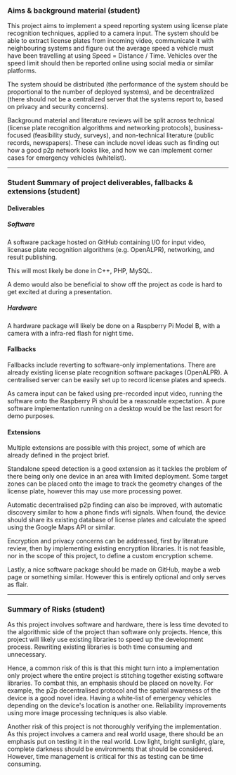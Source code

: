 ### Aims & background material (student)

This project aims to implement a speed reporting system using license plate recognition techniques, applied to a camera input. The system should be able to extract license plates from incoming video, communicate it with neighbouring systems and figure out the average speed a vehicle must have been travelling at using Speed = Distance / Time. Vehicles over the speed limit should then be reported online using social media or similar platforms.

The system should be distributed (the performance of the system should be proportional to the number of deployed systems), and be decentralized (there should not be a centralized server that the systems report to, based on privacy and security concerns).

Background material and literature reviews will be split across technical (license plate recognition algorithms and networking protocols), business-focused (feasibility study, surveys), and non-technical literature (public records, newspapers). These can include novel ideas such as finding out how a good p2p network looks like, and how we can implement corner cases for emergency vehicles (whitelist).

---

### Student Summary of project deliverables, fallbacks & extensions (student)

#### Deliverables

##### Software

A software package hosted on GitHub containing I/O for input video, licenase plate recognition algorithms (e.g. OpenALPR), networking, and result publishing.

This will most likely be done in C++, PHP, MySQL.

A demo would also be beneficial to show off the project as code is hard to get excited at during a presentation.

##### Hardware

A hardware package will likely be done on a Raspberry Pi Model B, with a camera with a infra-red flash for night time. 


#### Fallbacks

Fallbacks include reverting to software-only implementations. There are already existing license plate recognition software packages (OpenALPR). A centralised server can be easily set up to record license plates and speeds.

As camera input can be faked using pre-recorded input video, running the software onto the Raspberry Pi should be a reasonable expectation. A pure software implementation running on a desktop would be the last resort for demo purposes.

#### Extensions

Multiple extensions are possible with this project, some of which are already defined in the project brief.

Standalone speed detection is a good extension as it tackles the problem of there being only one device in an area with limited deployment. Some target zones can be placed onto the image to track the geometry changes of the license plate, however this may use more processing power. 

Automatic decentralised p2p finding can also be improved, with automatic discovery similar to how a phone finds wifi signals. When found, the device should share its existing database of license plates and calculate the speed using the Google Maps API or similar.

Encryption and privacy concerns can be addressed, first by literature review, then by implementing existing encryption libraries. It is not feasible, nor in the scope of this project, to define a custom encryption scheme.

Lastly, a nice software package should be made on GitHub, maybe a web page or something similar. However this is entirely optional and only serves as flair.

---

### Summary of Risks (student)

As this project involves software and hardware, there is less time devoted to the algorithmic side of the project than software only projects. Hence, this project will likely use existing libraries to speed up the development process. Rewriting existing libraries is both time consuming and unnecessary.

Hence, a common risk of this is that this might turn into a implementation only project where the entire project is stitching together existing software libraries. To combat this, an emphasis should be placed on novelty. For example, the p2p decentralised protocol and the spatial awareness of the device is a good novel idea. Having a white-list of emergency vehicles depending on the device's location is another one. Reliability improvements using more image processing techniques is also viable.

Another risk of this project is not thoroughly verifying the implementation. As this project involves a camera and real world usage, there should be an emphasis put on testing it in the real world. Low light, bright sunlight, glare, complete darkness should be environments that should be considered. However, time management is critical for this as testing can be time consuming.